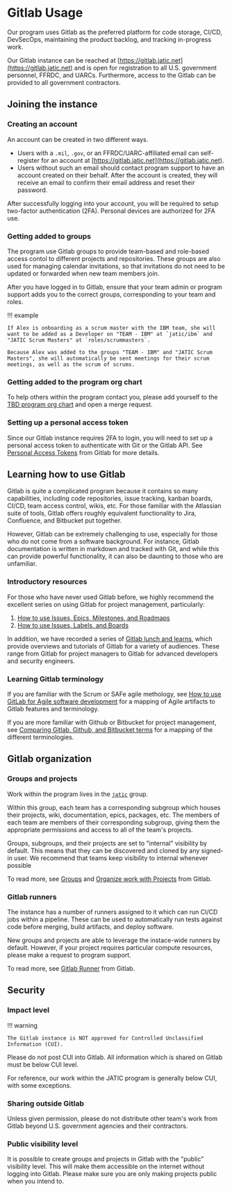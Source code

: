 # Gitlab Usage

Our program uses Gitlab as the preferred platform for code storage, CI/CD, DevSecOps, maintaining the product backlog, and tracking in-progress work. 

Our Gitlab instance can be reached at [https://gitlab.jatic.net](https://gitlab.jatic.net) and is open for registration to all U.S. government personnel, FFRDC, and UARCs. Furthermore, access to the Gitlab can be provided to all government contractors. 

## Joining the instance

### Creating an account

An account can be created in two different ways.

- Users with a `.mil`, `.gov`, or an FFRDC/UARC-affiliated email can self-register for an account at [https://gitlab.jatic.net](https://gitlab.jatic.net).
- Users without such an email should contact program support to have an account created on their behalf. After the account is created, they will receive an email to confirm their email address and reset their password. 

After successfully logging into your account, you will be required to setup two-factor authentication (2FA). Personal devices are authorized for 2FA use.

### Getting added to groups

The program use Gitlab groups to provide team-based and role-based access contol to different projects and repositories. These groups are also used for managing calendar invitations, so that invitations do not need to be updated or forwarded when new team members join. 

After you have logged in to Gitlab, ensure that your team admin or program support adds you to the correct groups, corresponding to your team and roles. 

!!! example

    If Alex is onboarding as a scrum master with the IBM team, she will want to be added as a Developer on "TEAM - IBM" at `jatic/ibm` and "JATIC Scrum Masters" at `roles/scrummasters`.

    Because Alex was added to the groups "TEAM - IBM" and "JATIC Scrum Masters", she will automatically be sent meetings for their scrum meetings, as well as the scrum of scrums. 

### Getting added to the program org chart

To help others within the program contact you, please add yourself to the [TBD program org chart](../org-chart/) and open a merge request. 

### Setting up a personal access token

Since our Gitlab instance requires 2FA to login, you will need to set up a personal access token to authenticate with Git or the Gitlab API. See [Personal Access Tokens](https://docs.gitlab.com/ee/user/profile/personal_access_tokens.html) from Gitlab for more details.

## Learning how to use Gitlab

Gitlab is quite a complicated program because it contains so many capabilities, including code repositories, issue tracking, kanban boards, CI/CD, team access control, wikis, etc. For those familiar with the Atlassian suite of tools, Gitlab offers roughly equivalent functionality to Jira, Confluence, and Bitbucket put together. 

However, Gitlab can be extremely challenging to use, especially for those who do not come from a software background. For instance, Gitlab documentation is written in markdown and tracked with Git, and while this can provide powerful functionality, it can also be daunting to those who are unfamiliar. 

### Introductory resources

For those who have never used Gitlab before, we highly recommend the excellent series on using Gitlab for project management, particularly:

1. [How to use Issues, Epics, Milestones, and Roadmaps](https://www.youtube.com/watch?v=9W4oxjdAwUs)
1. [How to use Issues, Labels, and Boards](https://www.youtube.com/watch?v=J2u7OqBA_aQ)

In addition, we have recorded a series of [Gitlab lunch and learns](https://gitlab.jatic.net/jatic/docs/presentations/-/tree/master/Gitlab_Lunch_and_Learn), which provide overviews and tutorials of Gitlab for a variety of audiences. These range from Gitlab for project managers to Gitlab for advanced developers and security engineers.

### Learning Gitlab terminology

If you are familiar with the Scrum or SAFe agile methology, see [How to use GitLab for Agile software development](https://about.gitlab.com/blog/2018/03/05/gitlab-for-agile-software-development/) for a mapping of Agile artifacts to Gitlab features and terminology.

If you are more familiar with Github or Bitbucket for project management, see [Comparing Gitlab, Github, and Bitbucket terms](https://about.gitlab.com/blog/2017/09/11/comparing-confusing-terms-in-github-bitbucket-and-gitlab/) for a mapping of the different terminologies. 

## Gitlab organization

### Groups and projects

Work within the program lives in the [`jatic`](https://gitlab.jatic.net/jatic) group. 

Within this group, each team has a corresponding subgroup which houses their projects, wiki, documentation, epics, packages, etc. The members of each team are members of their corresponding subgroup, giving them the appropriate permissions and access to all of the team's projects.

Groups, subgroups, and their projects are set to "internal" visibility by default. This means that they can be discovered and cloned by any signed-in user. We recommend that teams keep visibility to internal whenever possible 

To read more, see [Groups](https://docs.gitlab.com/ee/user/group/) and [Organize work with Projects](https://docs.gitlab.com/ee/user/project/organize_work_with_projects.html) from Gitlab.

### Gitlab runners

The instance has a number of runners assigned to it which can run CI/CD jobs within a pipeline. These can be used to automatically run tests against code before merging, build artifacts, and deploy software. 

New groups and projects are able to leverage the instace-wide runners by default. However, if your project requires particular compute resources, please make a request to program support. 

To read more, see [Gitlab Runner](https://docs.gitlab.com/runner/) from Gitlab.

## Security

### Impact level

!!! warning

    The Gitlab instance is NOT approved for Controlled Unclassified Information (CUI). 
    
Please do not post CUI into Gitlab. All information which is shared on Gitlab must be below CUI level. 

For reference, our work within the JATIC program is generally below CUI, with some exceptions. 

### Sharing outside Gitlab

Unless given permission, please do not distribute other team's work from Gitlab beyond U.S. government agencies and their contractors. 

### Public visibility level

It is possible to create groups and projects in Gitlab with the "public" visibility level. This will make them accessible on the internet without logging into Gitlab. Please make sure you are only making projects public when you intend to. 
